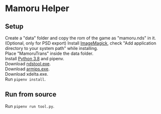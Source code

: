# Mamoru Helper
## Setup
Create a "data" folder and copy the rom of the game as "mamoru.nds" in it.  
(Optional, only for PSD export) Install [ImageMagick](https://imagemagick.org/script/download.php#windows), check "Add application directory to your system path" while installing.  
Place "MamoruTrans" inside the data folder.  
Install [Python 3.8](https://www.python.org/downloads/) and pipenv.  
Download [ndstool.exe](https://www.darkfader.net/ds/files/ndstool.exe).  
Download [armips.exe](https://github.com/Kingcom/armips/releases).  
Download xdelta.exe.  
Run `pipenv install`.  
## Run from source
Run `pipenv run tool.py`.  
